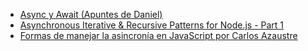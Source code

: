 * [Async y Await (Apuntes de Daniel)](/apuntes/babel/async-y-await.html)
* [Asynchronous Iterative & Recursive Patterns for Node.js - Part 1](https://mostafa-samir.github.io/async-iterative-patterns-pt1/)
* [Formas de manejar la asincronía en JavaScript por Carlos Azaustre](https://carlosazaustre.es/blog/manejando-la-asincronia-en-javascript/)
